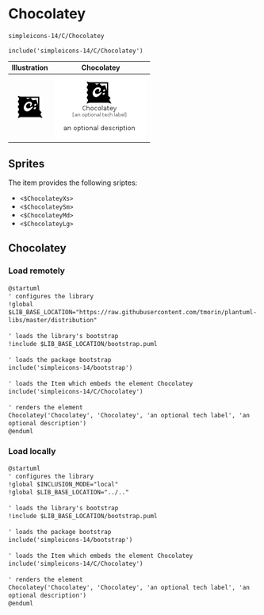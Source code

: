 # Chocolatey


```text
simpleicons-14/C/Chocolatey
```

```text
include('simpleicons-14/C/Chocolatey')
```



| Illustration | Chocolatey |
| :---: | :---: |
| ![illustration for Illustration](../../simpleicons-14/C/Chocolatey.png) | ![illustration for Chocolatey](../../simpleicons-14/C/Chocolatey.Local.png) |



## Sprites
The item provides the following sriptes:

- `<$ChocolateyXs>`
- `<$ChocolateySm>`
- `<$ChocolateyMd>`
- `<$ChocolateyLg>`





## Chocolatey

### Load remotely
```plantuml
@startuml
' configures the library
!global $LIB_BASE_LOCATION="https://raw.githubusercontent.com/tmorin/plantuml-libs/master/distribution"

' loads the library's bootstrap
!include $LIB_BASE_LOCATION/bootstrap.puml

' loads the package bootstrap
include('simpleicons-14/bootstrap')

' loads the Item which embeds the element Chocolatey
include('simpleicons-14/C/Chocolatey')

' renders the element
Chocolatey('Chocolatey', 'Chocolatey', 'an optional tech label', 'an optional description')
@enduml
```

### Load locally
```plantuml
@startuml
' configures the library
!global $INCLUSION_MODE="local"
!global $LIB_BASE_LOCATION="../.."

' loads the library's bootstrap
!include $LIB_BASE_LOCATION/bootstrap.puml

' loads the package bootstrap
include('simpleicons-14/bootstrap')

' loads the Item which embeds the element Chocolatey
include('simpleicons-14/C/Chocolatey')

' renders the element
Chocolatey('Chocolatey', 'Chocolatey', 'an optional tech label', 'an optional description')
@enduml
```

